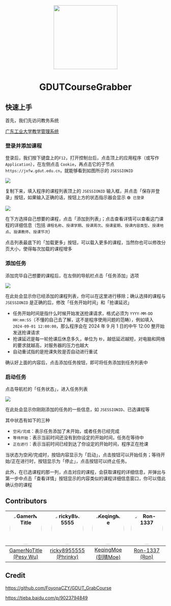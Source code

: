 
<div align="center">
<img src="https://cdn.jsdelivr.net/gh/GDUTMeow/GDUTCourseGrabber@vv3/static/img/favicon.png" height="200px">
<br>
    <h1>GDUTCourseGrabber</h1>
</div>

## 快速上手

首先，我们先访问教务系统

[广东工业大学教学管理系统](https://jxfw.gdut.edu.cn/)

### 登录并添加课程

登录后，我们按下键盘上的`F12`，打开控制台后，点击顶上的应用程序（或写作 `Application`），在左侧点击 `Cookie`，再点击它的子节点 `https://jxfw.gdut.edu.cn`，就能够看到如图所示的 `JSESSIONID`

![](https://cdn.jsdelivr.net/gh/GDUTMeow/GDUTCourseGrabber@vv3/img/msedge_aOT0WhtEZZ.png)

复制下来，填入程序的课程列表顶上的 `JSESSIONID` 输入框，并点击「保存并登录」按钮，如果输入正确的话，按钮上方的状态指示器会显示 `🟢 已登录`

![](https://cdn.jsdelivr.net/gh/GDUTMeow/GDUTCourseGrabber@vv3/img/msedge_uHQEQK2xn3.png)

在下方选择自己想要的课程，点击「添加到列表」；点击查看详情可以查看这门课程的详细信息（包括 `课程名称`、`授课学期`、`授课周次`、`授课星期`、`授课内容类型`、`授课地点`、`授课教师`、`授课节次`）

点击列表最底下的「加载更多」按钮，可以载入更多的课程，当然你也可以修改分页大小，使得每次加载的课程增多

### 添加任务

添加完毕自己想要的课程后，在左侧的导航栏点击「任务添加」选项

![](https://cdn.jsdelivr.net/gh/GDUTMeow/GDUTCourseGrabber@vv3/img/msedge_QpvLSDw6OI.png)

在此处会显示你已经添加的课程列表，你可以在这里进行移除；确认选择的课程与 `JSESSIONID` 是正确的后，修改「任务开始时间」和「抢课延迟」

- 任务开始时间是指什么时候开始发送抢课请求，格式必须为 `YYYY-MM-DD HH:mm:SS`（不懂的自己去了解，这不是程序使用问题的范畴），例如填入 `2024-09-01 12:00:00`，那么程序会在 2024 年 9 月 1 日的中午 12:00 整开始发送抢课请求
- 抢课延迟是每一轮抢课后休息多久，单位为 `秒`，越低延迟越短，对电脑和网络的要求就越高，对服务器的压力也越大
- 自动重试指的是抢课失败是否自动进行重试

确认好上面的内容后，点击添加任务按钮，即可将任务添加到任务列表中

### 启动任务

点击导航栏的「任务状态」，进入任务列表

![](https://cdn.jsdelivr.net/gh/GDUTMeow/GDUTCourseGrabber@vv3/img/msedge_hWXdzYrZrk.png)

在此处会显示你刚刚添加的任务的一些信息，如 `JSESSIONID`、已选课程等

其中状态有如下的三种

- `空闲/完成`：表示任务添加了未开始，或者任务已经完成
- `等待开始`：表示当前时间还没有到你设定的开始时间，任务在等待中
- `正在进行`：表示当前时间已经到达了你设定的开始时间，程序正在抢课

当状态为空闲/完成时，按钮内容显示为「启动」，点击按钮可以开始任务；等待开始/正在进行时，按钮显示为「停止」，点击按钮可以终止任务。

此外，在已选课程的那一列，点击对应的课程，会获取课程的详细信息，并弹出与第一步中点击「查看详情」按钮显示的内容类似的课程详细信息窗口，你可以借此确认你的课程

## Contributors

<div align="center">

| <a href="https://github.com/GamerNoTitle" title="GamerNoTitle"><img src="https://avatars.githubusercontent.com/u/28426291?v=4" width="100px;" alt="GamerNoTitle" style="border-radius: 9999px;" /></a> | <a href="https://github.com/ricky8955555" title="ricky8955555"><img src="https://avatars.githubusercontent.com/u/24487646?v=4" width="100px;" alt="ricky8955555" style="border-radius: 9999px;" /></a> | <a href="https://github.com/KeqingMoe" title="KeqingMoe"><img src="https://avatars.githubusercontent.com/u/59642397?v=4" width="100px;" alt="KeqingMoe" style="border-radius: 9999px;" /></a> | <a href="https://github.com/Ron-1337" title="Ron-1337"><img src="https://avatars.githubusercontent.com/u/53028934?v=4" width="100px;" alt="Ron-1337" style="border-radius: 9999px;" /></a> |
| :----------------------------------------------------------: | :----------------------------------------------------------: | :----------------------------------------------------------: | :----------------------------------------------------------: |
|  [GamerNoTitle (Pesy Wu)](https://github.com/GamerNoTitle)   |  [ricky8955555 (Phrinky)](https://github.com/ricky8955555)   |     [KeqingMoe (刻晴Moe)](https://github.com/KeqingMoe)      |        [Ron-1337 (Ron)](https://github.com/Ron-1337)         |

</div>

## Credit

<https://github.com/FoyonaCZY/GDUT_GrabCourse>

<https://tieba.baidu.com/p/9023794849>
